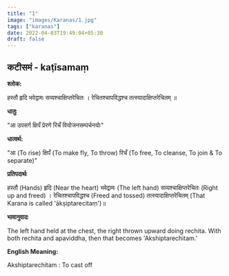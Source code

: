 ```yaml
---
title: "1"
image: "images/Karanas/1.jpg"
tags: ["karanas"]
date: 2022-04-03T19:49:04+05:30
draft: false
---
```


## कटीसमं - kaṭīsamaṃ

**श्लोक:**


हस्तौ हृदि भवेद्वामः सव्यश्चाक्षिप्तरेचितः । रेचितश्चापविद्धश्च तत्स्यादाक्षिप्तरेचितम् ॥

**धातुः**


"आ उपसर्ग​
क्षिपँ प्रेरणे 
रिचँ वियोजनसम्पर्चनयोः"

**धात्वर्थ:**


"आ (To rise)
क्षिपँ (To make fly, To throw)
रिचँ (To free, To cleanse, To join & To separate)"

**प्रतिपदार्थः**

हस्तौ (Hands) हृदि (Near the heart) भवेद्वामः (The left hand) सव्यश्चाक्षिप्तरेचितः (Right up and freed) । रेचितश्चापविद्धश्च (Freed and tossed) तत्स्यादाक्षिप्तरेचितम् (That Karana is called 'ākṣiptarecitaṃ')॥


**भावानुवादः**

The left hand held at the chest, the right thrown upward doing rechita. With both rechita and apaviddha, then that becomes 'Akshiptarechitam.'  


**English Meaning:**


Akshiptarechitam : To cast off
